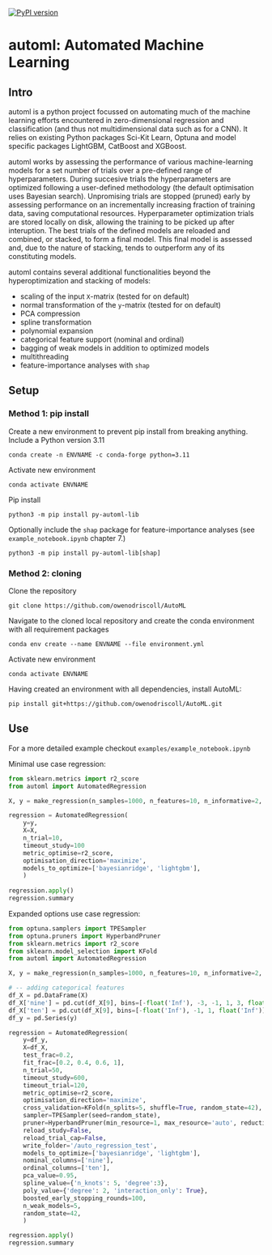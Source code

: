 [![PyPI version](https://img.shields.io/pypi/v/py-automl-lib.svg?color=4c1)](https://pypi.org/project/py-automl-lib/)

# automl: Automated Machine Learning
## Intro
automl is a python project focussed on automating much of the machine learning efforts encountered in zero-dimensional regression and classification (and thus not multidimensional data such as for a CNN). It relies on existing Python packages Sci-Kit Learn, Optuna and model specific packages LightGBM, CatBoost and XGBoost.

automl works by assessing the performance of various machine-learning models for a set number of trials over a pre-defined range of hyperparameters. During succesive trials the hyperparameters are optimized following a user-defined methodology (the default optimisation uses Bayesian search). Unpromising trials are stopped (pruned) early by assessing performance on an incrementally increasing fraction of training data, saving computational resources. Hyperparameter optimization trials are stored locally on disk, allowing the training to be picked up after interuption. The best trials of the defined models are reloaded and combined, or stacked, to form a final model. This final model is assessed and, due to the nature of stacking, tends to outperform any of its constituting models.

automl contains several additional functionalities beyond the hyperoptimization and stacking of models: 
* scaling of the input `X`-matrix (tested for on default)
* normal transformation of the `y`-matrix (tested for on default)
* PCA compression
* spline transformation
* polynomial expansion
* categorical feature support (nominal and ordinal)
* bagging of weak models in addition to optimized models
* multithreading
* feature-importance analyses with `shap`


## Setup
### Method 1: pip install
Create a new environment to prevent pip install from breaking anything. Include a Python version 3.11
```
conda create -n ENVNAME -c conda-forge python=3.11
```

Activate new environment
```
conda activate ENVNAME
```

Pip install 
```
python3 -m pip install py-automl-lib
```

Optionally include the `shap` package for feature-importance analyses (see `example_notebook.ipynb` chapter 7.)
```
python3 -m pip install py-automl-lib[shap]
```

### Method 2: cloning
Clone the repository
```
git clone https://github.com/owenodriscoll/AutoML
```

Navigate to the cloned local repository and create the conda environment with all requirement packages
```
conda env create --name ENVNAME --file environment.yml
```

Activate new environment
```
conda activate ENVNAME
```

Having created an environment with all dependencies, install AutoML:
```
pip install git+https://github.com/owenodriscoll/AutoML.git
```




## Use

For a more detailed example checkout `examples/example_notebook.ipynb`

Minimal use case regression:
```python
from sklearn.metrics import r2_score
from automl import AutomatedRegression

X, y = make_regression(n_samples=1000, n_features=10, n_informative=2, random_state=42)

regression = AutomatedRegression(
    y=y,
    X=X,
    n_trial=10,
    timeout_study=100
    metric_optimise=r2_score,
    optimisation_direction='maximize',
    models_to_optimize=['bayesianridge', 'lightgbm'],
    )
    
regression.apply()
regression.summary
```

Expanded options use case regression:
```python
from optuna.samplers import TPESampler
from optuna.pruners import HyperbandPruner
from sklearn.metrics import r2_score
from sklearn.model_selection import KFold
from automl import AutomatedRegression

X, y = make_regression(n_samples=1000, n_features=10, n_informative=2, random_state=42)

# -- adding categorical features
df_X = pd.DataFrame(X)
df_X['nine'] = pd.cut(df_X[9], bins=[-float('Inf'), -3, -1, 1, 3, float('Inf')], labels=['a', 'b', 'c', 'd', 'e'])
df_X['ten'] = pd.cut(df_X[9], bins=[-float('Inf'), -1, 1, float('Inf')], labels=['A', 'B', 'C'])
df_y = pd.Series(y)

regression = AutomatedRegression(
    y=df_y,
    X=df_X,
    test_frac=0.2,
    fit_frac=[0.2, 0.4, 0.6, 1],
    n_trial=50,
    timeout_study=600,
    timeout_trial=120,
    metric_optimise=r2_score,
    optimisation_direction='maximize',
    cross_validation=KFold(n_splits=5, shuffle=True, random_state=42),
    sampler=TPESampler(seed=random_state),
    pruner=HyperbandPruner(min_resource=1, max_resource='auto', reduction_factor=3),
    reload_study=False,
    reload_trial_cap=False,
    write_folder='/auto_regression_test',
    models_to_optimize=['bayesianridge', 'lightgbm'],
    nominal_columns=['nine'],
    ordinal_columns=['ten'],
    pca_value=0.95,
    spline_value={'n_knots': 5, 'degree':3},
    poly_value={'degree': 2, 'interaction_only': True},
    boosted_early_stopping_rounds=100,
    n_weak_models=5,
    random_state=42,
    )

regression.apply()
regression.summary
    
```
